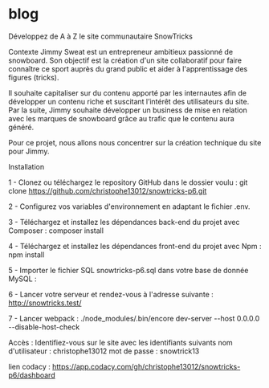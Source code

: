 # blog

Développez de A à Z le site communautaire SnowTricks

Contexte
Jimmy Sweat est un entrepreneur ambitieux passionné de snowboard. Son objectif est la création d'un site collaboratif pour faire connaître ce sport auprès du grand public et aider à l'apprentissage des figures (tricks).

Il souhaite capitaliser sur du contenu apporté par les internautes afin de développer un contenu riche et suscitant l’intérêt des utilisateurs du site. Par la suite, Jimmy souhaite développer un business de mise en relation avec les marques de snowboard grâce au trafic que le contenu aura généré.

Pour ce projet, nous allons nous concentrer sur la création technique du site pour Jimmy.

Installation

1 - Clonez ou téléchargez le repository GitHub dans le dossier voulu :
git clone https://github.com/christophe13012/snowtricks-p6.git

2 - Configurez vos variables d'environnement en adaptant le fichier .env.

3 - Téléchargez et installez les dépendances back-end du projet avec Composer :
composer install

4 - Téléchargez et installez les dépendances front-end du projet avec Npm :
npm install

5 - Importer le fichier SQL snowtricks-p6.sql dans votre base de donnée MySQL :

6 - Lancer votre serveur et rendez-vous à l'adresse suivante : http://snowtricks.test/

7 - Lancer webpack : ./node_modules/.bin/encore dev-server --host 0.0.0.0 --disable-host-check

Accès :
Identifiez-vous sur le site avec les identifiants suivants
nom d'utilisateur : christophe13012
mot de passe : snowtrick13

lien codacy : https://app.codacy.com/gh/christophe13012/snowtricks-p6/dashboard
